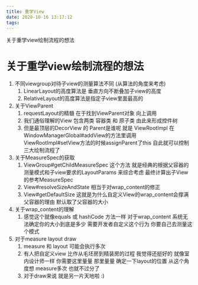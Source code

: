 ```yaml
---
title: 重学View
date: 2020-10-16 13:17:12
tags:
---
```

 关于重学view绘制流程的想法
<!-- more -->
# 关于重学view绘制流程的想法

1. 不同viewgroup对待子view的测量算法不同 (从算法的角度来考虑)
    1. LinearLayout的高度算法是 垂直方向不断叠加子view的高度
    2. RelativeLayout的高度算法是指定子view里面最高的
2. 关于ViewParent
    1. requestLayout的精髓 在于找到ViewParent对象 向上调用
    2. 我们通俗理解的View 包含两类 容器类 和 原子类 由此来形成控件树
    3. 但是最顶层的DecorView 的 Parent是谁呢   就是 ViewRootImpl  在WindowManagerGlobal#addView的方法里调用ViewRootImpl#setView方法的时候assignParent了this 自此就可以控制三大绘制流程了
3. 关于MeasureSpec的获取 
    1. ViewGroup#getChildMeasureSpec  这个方法 就是经典的根据父容器的测量模式和子view要求的LayoutParams 来综合考虑 最终计算出子View的参考MeasureSpec
    2. View#resolveSizeAndState   相当于对wrap_content的修正
    3. View#getDefaultSize     这就是为什么自定义View的wrap_content会撑满父容器的理由 默认取了父容器的大小
4. 关于wrap_content的理解
    1. 感觉这个就像equals 或 hashCode 方法一样 对于wrap_content 系统无法确定你的大小到底是多少 需要开发者自定义这个行为 你要自己去测量这个模式
5. 对于measure layout draw
    1. measure 和 layout 可能会执行多次  
    2. 有人把自定义view  比作从毛坯房到精装房的过程  我觉得还挺好的 就像室内设计师一样 你需要这里量量 那里量量 确定一下layout的位置 从这个角度想 measure多次 也就不过分了
    3. 对于draw来说  就是另一片天地啦 :)